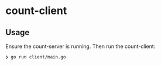 # count-client

## Usage
Ensure the count-server is running. Then run the count-client:
```
❯ go run client/main.go
```

